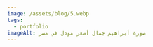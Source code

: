 ```yaml
---
image: /assets/blog/5.webp
tags:
  - portfolio
imageAlt: صورة أبراهيم جمال أصغر مودل في مصر
---
```

